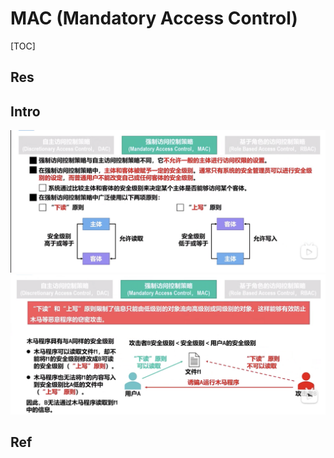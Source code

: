 # MAC (Mandatory Access Control)

[TOC]



## Res



## Intro
![](../../../../../../../Assets/Pics/Screenshot%202023-03-26%20at%205.32.56%20PM.png)
![](../../../../../../../Assets/Pics/Screenshot%202023-03-26%20at%205.33.07%20PM.png)



## Ref

